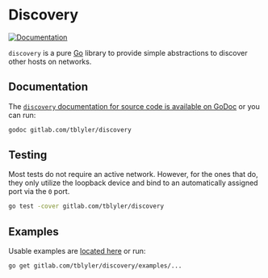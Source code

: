 # Discovery
[![Documentation](https://godoc.org/gitlab.com/tblyler/discovery?status.svg)](https://godoc.org/gitlab.com/tblyler/discovery)

`discovery` is a pure [Go](https://golang.org) library to provide simple abstractions to discover other hosts on networks.

## Documentation
The [`discovery` documentation for source code is available on GoDoc](https://godoc.org/gitlab.com/tblyler/discovery) or you can run:

```bash
godoc gitlab.com/tblyler/discovery
```

## Testing
Most tests do not require an active network. However, for the ones that do, they only utilize the loopback device and bind to an automatically assigned port via the `0` port.

```bash
go test -cover gitlab.com/tblyler/discovery
```

## Examples
Usable examples are [located here](./examples) or run:

```bash
go get gitlab.com/tblyler/discovery/examples/...
```

